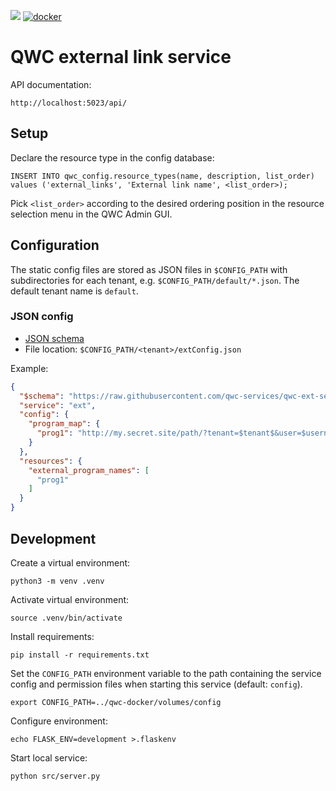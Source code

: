 [![](https://github.com/qwc-services/qwc-ext-service/workflows/build/badge.svg)](https://github.com/qwc-services/qwc-ext-service/actions)
[![docker](https://img.shields.io/docker/v/sourcepole/qwc-ext-service?label=Docker%20image&sort=semver)](https://hub.docker.com/r/sourcepole/qwc-ext-service)

QWC external link service
=========================

API documentation:

    http://localhost:5023/api/


Setup
-----

Declare the resource type in the config database:

    INSERT INTO qwc_config.resource_types(name, description, list_order) values ('external_links', 'External link name', <list_order>);

Pick `<list_order>` according to the desired ordering position in the resource selection menu in the QWC Admin GUI.

Configuration
-------------

The static config files are stored as JSON files in `$CONFIG_PATH` with subdirectories for each tenant,
e.g. `$CONFIG_PATH/default/*.json`. The default tenant name is `default`.

### JSON config

* [JSON schema](schemas/qwc-ext-service.json)
* File location: `$CONFIG_PATH/<tenant>/extConfig.json`

Example:
```json
{
  "$schema": "https://raw.githubusercontent.com/qwc-services/qwc-ext-service/master/schemas/qwc-ext-service.json",
  "service": "ext",
  "config": {
    "program_map": {
      "prog1": "http://my.secret.site/path/?tenant=$tenant$&user=$username$",
    }
  },
  "resources": {
    "external_program_names": [
      "prog1"
    ]
  }
}
```

Development
-----------

Create a virtual environment:

    python3 -m venv .venv

Activate virtual environment:

    source .venv/bin/activate

Install requirements:

    pip install -r requirements.txt

Set the `CONFIG_PATH` environment variable to the path containing the service config and permission files when starting this service (default: `config`).

    export CONFIG_PATH=../qwc-docker/volumes/config

Configure environment:

    echo FLASK_ENV=development >.flaskenv

Start local service:

    python src/server.py
